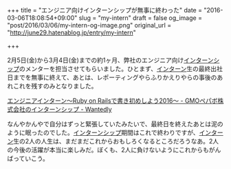 +++
title = "エンジニア向けインターンシップが無事に終わった"
date = "2016-03-06T18:08:54+09:00"
slug = "my-intern"
draft = false
og_image = "post/2016/03/06/my-intern-og-image.png"
original_url = "http://june29.hatenablog.jp/entry/my-intern"

+++

<p>2月5日(金)から3月4日(金)までの約1ヶ月、弊社のエンジニア向け<a class="keyword" href="http://d.hatena.ne.jp/keyword/%A5%A4%A5%F3%A5%BF%A1%BC%A5%F3%A5%B7%A5%C3%A5%D7">インターンシップ</a>のメンターを担当させてもらいました。ひとまず、<a class="keyword" href="http://d.hatena.ne.jp/keyword/%A5%A4%A5%F3%A5%BF%A1%BC%A5%F3">インターン</a>生の最終出社日までを無事に終えて、あとは、レポーティングやらふりかえりやらの事後のあれこれを残すのみとなりました。</p>

<p><a href="https://www.wantedly.com/projects/39070">エンジニアインターン～Ruby on Railsで書き初めしよう2016～ - GMOペパボ株式会社のインターンシップ - Wantedly</a></p>

<p>なんやかんやで自分はずっと緊張していたみたいで、最終日を終えたあとは泥のように眠ったのでした。<a class="keyword" href="http://d.hatena.ne.jp/keyword/%A5%A4%A5%F3%A5%BF%A1%BC%A5%F3%A5%B7%A5%C3%A5%D7">インターンシップ</a>期間はこれで終わりですが、<a class="keyword" href="http://d.hatena.ne.jp/keyword/%A5%A4%A5%F3%A5%BF%A1%BC%A5%F3">インターン</a>生の2人の人生は、まだまだこれからおもしろくなるところだろうなあ。2人の今後の活躍が本当に楽しみだ。ぼくも、2人に負けないようにこれからもがんばっていこう。</p>